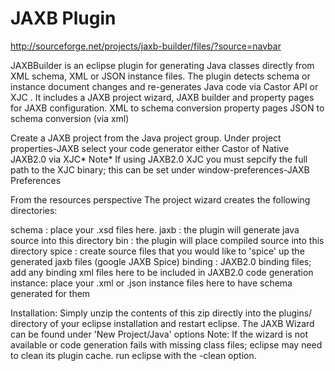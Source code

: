 JAXB Plugin
======
http://sourceforge.net/projects/jaxb-builder/files/?source=navbar

JAXBBuilder is an eclipse plugin for generating Java classes directly from XML schema,
XML or JSON instance files.
The plugin detects schema or instance document changes and re-generates Java code via Castor API or XJC .
It includes a JAXB project wizard,
JAXB builder and property pages for JAXB configuration.
XML to schema conversion property pages
JSON to schema conversion (via xml)

Create a JAXB project from the Java project group.
Under project properties-JAXB select your code generator either Castor of Native JAXB2.0 via XJC*
Note* If using JAXB2.0 XJC you must sepcify the full path to the XJC binary; this can be set under window-preferences-JAXB Preferences

From the resources perspective 
The project wizard creates the following directories:

schema	: place your .xsd files here.
jaxb	: the plugin will generate java source into this directory
bin	    : the plugin will place compiled source into this directory
spice	: create source files that you would like to 'spice' up the generated jaxb files (google JAXB Spice)
binding : JAXB2.0 binding files; add any binding xml files here to be included in JAXB2.0 code generation
instance: place your .xml or .json instance files here to have schema generated for them

Installation:
	Simply unzip the contents of this zip directly into the plugins/ directory of your 
eclipse installation and restart eclipse. The JAXB Wizard can be found under 'New Project/Java'
options
Note: If the wizard is not available or code generation fails with missing class files; eclipse may need to clean its plugin cache. run eclipse 
with the -clean option.